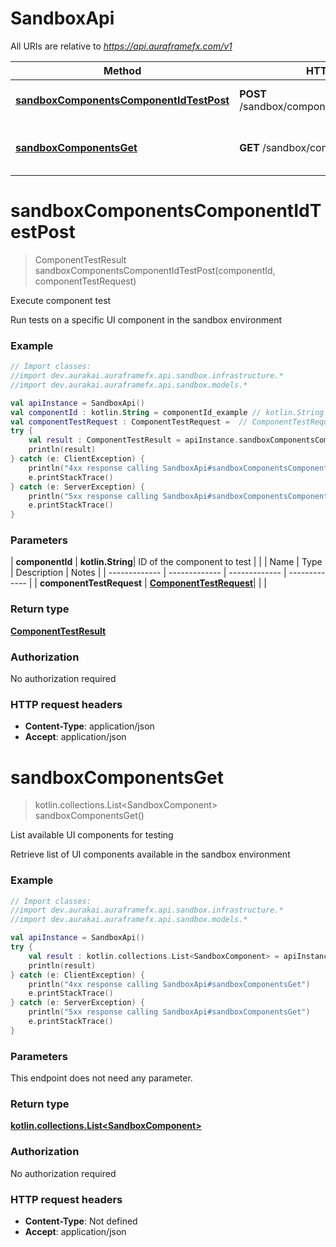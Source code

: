 # SandboxApi

All URIs are relative to *https://api.auraframefx.com/v1*

| Method | HTTP request | Description |
| ------------- | ------------- | ------------- |
| [**sandboxComponentsComponentIdTestPost**](SandboxApi.md#sandboxComponentsComponentIdTestPost) | **POST** /sandbox/components/{componentId}/test | Execute component test |
| [**sandboxComponentsGet**](SandboxApi.md#sandboxComponentsGet) | **GET** /sandbox/components | List available UI components for testing |


<a id="sandboxComponentsComponentIdTestPost"></a>
# **sandboxComponentsComponentIdTestPost**
> ComponentTestResult sandboxComponentsComponentIdTestPost(componentId, componentTestRequest)

Execute component test

Run tests on a specific UI component in the sandbox environment

### Example
```kotlin
// Import classes:
//import dev.aurakai.auraframefx.api.sandbox.infrastructure.*
//import dev.aurakai.auraframefx.api.sandbox.models.*

val apiInstance = SandboxApi()
val componentId : kotlin.String = componentId_example // kotlin.String | ID of the component to test
val componentTestRequest : ComponentTestRequest =  // ComponentTestRequest | 
try {
    val result : ComponentTestResult = apiInstance.sandboxComponentsComponentIdTestPost(componentId, componentTestRequest)
    println(result)
} catch (e: ClientException) {
    println("4xx response calling SandboxApi#sandboxComponentsComponentIdTestPost")
    e.printStackTrace()
} catch (e: ServerException) {
    println("5xx response calling SandboxApi#sandboxComponentsComponentIdTestPost")
    e.printStackTrace()
}
```

### Parameters
| **componentId** | **kotlin.String**| ID of the component to test | |
| Name | Type | Description  | Notes |
| ------------- | ------------- | ------------- | ------------- |
| **componentTestRequest** | [**ComponentTestRequest**](ComponentTestRequest.md)|  | |

### Return type

[**ComponentTestResult**](ComponentTestResult.md)

### Authorization

No authorization required

### HTTP request headers

 - **Content-Type**: application/json
 - **Accept**: application/json

<a id="sandboxComponentsGet"></a>
# **sandboxComponentsGet**
> kotlin.collections.List&lt;SandboxComponent&gt; sandboxComponentsGet()

List available UI components for testing

Retrieve list of UI components available in the sandbox environment

### Example
```kotlin
// Import classes:
//import dev.aurakai.auraframefx.api.sandbox.infrastructure.*
//import dev.aurakai.auraframefx.api.sandbox.models.*

val apiInstance = SandboxApi()
try {
    val result : kotlin.collections.List<SandboxComponent> = apiInstance.sandboxComponentsGet()
    println(result)
} catch (e: ClientException) {
    println("4xx response calling SandboxApi#sandboxComponentsGet")
    e.printStackTrace()
} catch (e: ServerException) {
    println("5xx response calling SandboxApi#sandboxComponentsGet")
    e.printStackTrace()
}
```

### Parameters
This endpoint does not need any parameter.

### Return type

[**kotlin.collections.List&lt;SandboxComponent&gt;**](SandboxComponent.md)

### Authorization

No authorization required

### HTTP request headers

 - **Content-Type**: Not defined
 - **Accept**: application/json


